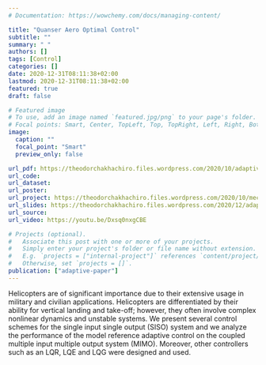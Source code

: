 ```yaml
---
# Documentation: https://wowchemy.com/docs/managing-content/

title: "Quanser Aero Optimal Control"
subtitle: ""
summary: " "
authors: []
tags: [Control]
categories: []
date: 2020-12-31T08:11:38+02:00
lastmod: 2020-12-31T08:11:38+02:00
featured: true
draft: false

# Featured image
# To use, add an image named `featured.jpg/png` to your page's folder.
# Focal points: Smart, Center, TopLeft, Top, TopRight, Left, Right, BottomLeft, Bottom, BottomRight.
image:
  caption: ""
  focal_point: "Smart"
  preview_only: false

url_pdf: https://theodorchakhachiro.files.wordpress.com/2020/10/adaptive_control_project.pdf
url_code:
url_dataset:
url_poster:
url_project: https://theodorchakhachiro.files.wordpress.com/2020/10/mech653_final_quanser-recovered.pdf
url_slides: https://theodorchakhachiro.files.wordpress.com/2020/12/adaptive_control.pdf
url_source:
url_video: https://youtu.be/Dxsq0nxgCBE

# Projects (optional).
#   Associate this post with one or more of your projects.
#   Simply enter your project's folder or file name without extension.
#   E.g. `projects = ["internal-project"]` references `content/project/deep-learning/index.md`.
#   Otherwise, set `projects = []`.
publication: ["adaptive-paper"]
---
```


Helicopters are of significant importance due to their extensive usage in military and civilian applications. Helicopters are differentiated by their ability for vertical landing and take-off; however, they often involve complex nonlinear dynamics and unstable systems. We present several control schemes for the single input single output (SISO) system and we analyze the performance of the model reference adaptive control on the coupled multiple input multiple output system (MIMO). Moreover, other controllers such as an LQR, LQE and LQG were designed and used.

